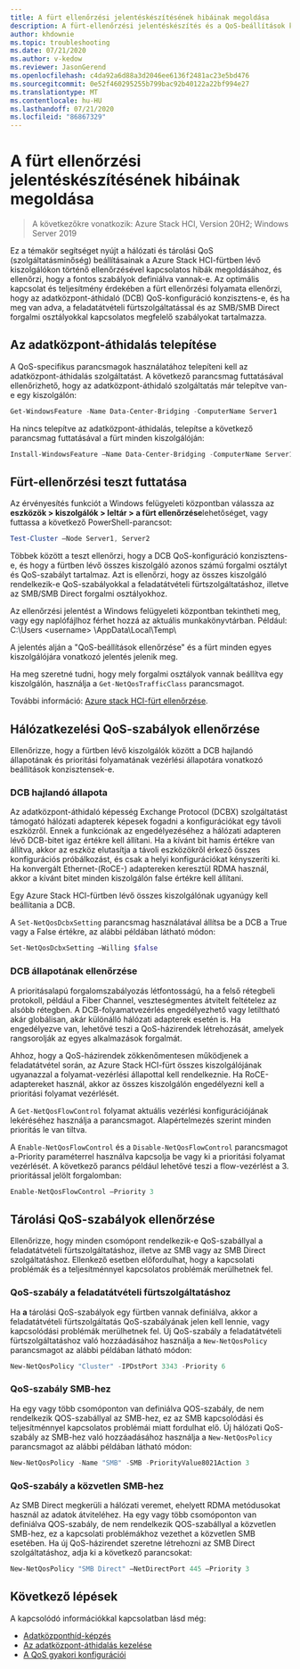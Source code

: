 ```yaml
---
title: A fürt ellenőrzési jelentéskészítésének hibáinak megoldása
description: A fürt-ellenőrzési jelentéskészítés és a QoS-beállítások konfigurációjának ellenőrzése Azure Stack HCI-fürtökhöz
author: khdownie
ms.topic: troubleshooting
ms.date: 07/21/2020
ms.author: v-kedow
ms.reviewer: JasonGerend
ms.openlocfilehash: c4da92a6d88a3d2046ee6136f2481ac23e5bd476
ms.sourcegitcommit: 0e52f460295255b799bac92b40122a22bf994e27
ms.translationtype: MT
ms.contentlocale: hu-HU
ms.lasthandoff: 07/21/2020
ms.locfileid: "86867329"
---
```

# <a name="troubleshoot-cluster-validation-reporting"></a>A fürt ellenőrzési jelentéskészítésének hibáinak megoldása

> A következőkre vonatkozik: Azure Stack HCI, Version 20H2; Windows Server 2019

Ez a témakör segítséget nyújt a hálózati és tárolási QoS (szolgáltatásminőség) beállításainak a Azure Stack HCI-fürtben lévő kiszolgálókon történő ellenőrzésével kapcsolatos hibák megoldásához, és ellenőrzi, hogy a fontos szabályok definiálva vannak-e. Az optimális kapcsolat és teljesítmény érdekében a fürt ellenőrzési folyamata ellenőrzi, hogy az adatközpont-áthidaló (DCB) QoS-konfiguráció konzisztens-e, és ha meg van adva, a feladatátvételi fürtszolgáltatással és az SMB/SMB Direct forgalmi osztályokkal kapcsolatos megfelelő szabályokat tartalmazza.

## <a name="install-data-center-bridging"></a>Az adatközpont-áthidalás telepítése

A QoS-specifikus parancsmagok használatához telepíteni kell az adatközpont-áthidalás szolgáltatást. A következő parancsmag futtatásával ellenőrizhető, hogy az adatközpont-áthidaló szolgáltatás már telepítve van-e egy kiszolgálón:

```PowerShell
Get-WindowsFeature -Name Data-Center-Bridging -ComputerName Server1
```

Ha nincs telepítve az adatközpont-áthidalás, telepítse a következő parancsmag futtatásával a fürt minden kiszolgálóján:

```PowerShell
Install-WindowsFeature –Name Data-Center-Bridging -ComputerName Server1
```

## <a name="run-a-cluster-validation-test"></a>Fürt-ellenőrzési teszt futtatása

Az érvényesítés funkciót a Windows felügyeleti központban válassza az **eszközök > kiszolgálók > leltár > a fürt ellenőrzése**lehetőséget, vagy futtassa a következő PowerShell-parancsot:

```PowerShell
Test-Cluster –Node Server1, Server2
```

Többek között a teszt ellenőrzi, hogy a DCB QoS-konfiguráció konzisztens-e, és hogy a fürtben lévő összes kiszolgáló azonos számú forgalmi osztályt és QoS-szabályt tartalmaz. Azt is ellenőrzi, hogy az összes kiszolgáló rendelkezik-e QoS-szabályokkal a feladatátvételi fürtszolgáltatáshoz, illetve az SMB/SMB Direct forgalmi osztályokhoz.

Az ellenőrzési jelentést a Windows felügyeleti központban tekintheti meg, vagy egy naplófájlhoz férhet hozzá az aktuális munkakönyvtárban. Például: C:\Users \<username> \AppData\Local\Temp\

A jelentés alján a "QoS-beállítások ellenőrzése" és a fürt minden egyes kiszolgálójára vonatkozó jelentés jelenik meg.

Ha meg szeretné tudni, hogy mely forgalmi osztályok vannak beállítva egy kiszolgálón, használja a `Get-NetQosTrafficClass` parancsmagot.

További információ: [Azure stack HCI-fürt ellenőrzése](../deploy/validate.md).

## <a name="validate-networking-qos-rules"></a>Hálózatkezelési QoS-szabályok ellenőrzése

Ellenőrizze, hogy a fürtben lévő kiszolgálók között a DCB hajlandó állapotának és prioritási folyamatának vezérlési állapotára vonatkozó beállítások konzisztensek-e.

### <a name="dcb-willing-status"></a>DCB hajlandó állapota

Az adatközpont-áthidaló képesség Exchange Protocol (DCBX) szolgáltatást támogató hálózati adapterek képesek fogadni a konfigurációkat egy távoli eszközről. Ennek a funkciónak az engedélyezéséhez a hálózati adapteren lévő DCB-bitet igaz értékre kell állítani. Ha a kívánt bit hamis értékre van állítva, akkor az eszköz elutasítja a távoli eszközökről érkező összes konfigurációs próbálkozást, és csak a helyi konfigurációkat kényszeríti ki. Ha konvergált Ethernet-(RoCE-) adaptereken keresztül RDMA használ, akkor a kívánt bitet minden kiszolgálón false értékre kell állítani.

Egy Azure Stack HCI-fürtben lévő összes kiszolgálónak ugyanúgy kell beállítania a DCB.

A `Set-NetQosDcbxSetting` parancsmag használatával állítsa be a DCB a True vagy a False értékre, az alábbi példában látható módon:

```PowerShell
Set-NetQosDcbxSetting –Willing $false
```

### <a name="dcb-flow-control-status"></a>DCB állapotának ellenőrzése

A prioritásalapú forgalomszabályozás létfontosságú, ha a felső rétegbeli protokoll, például a Fiber Channel, veszteségmentes átvitelt feltételez az alsóbb rétegben. A DCB-folyamatvezérlés engedélyezhető vagy letiltható akár globálisan, akár különálló hálózati adapterek esetén is. Ha engedélyezve van, lehetővé teszi a QoS-házirendek létrehozását, amelyek rangsorolják az egyes alkalmazások forgalmát.

Ahhoz, hogy a QoS-házirendek zökkenőmentesen működjenek a feladatátvétel során, az Azure Stack HCI-fürt összes kiszolgálójának ugyanazzal a folyamat-vezérlési állapottal kell rendelkeznie. Ha RoCE-adaptereket használ, akkor az összes kiszolgálón engedélyezni kell a prioritási folyamat vezérlését.

A `Get-NetQosFlowControl` folyamat aktuális vezérlési konfigurációjának lekéréséhez használja a parancsmagot. Alapértelmezés szerint minden prioritás le van tiltva.

A `Enable-NetQosFlowControl` és a `Disable-NetQosFlowControl` parancsmagot a-Priority paraméterrel használva kapcsolja be vagy ki a prioritási folyamat vezérlését. A következő parancs például lehetővé teszi a flow-vezérlést a 3. prioritással jelölt forgalomban:

```PowerShell
Enable-NetQosFlowControl –Priority 3
```

## <a name="validate-storage-qos-rules"></a>Tárolási QoS-szabályok ellenőrzése

Ellenőrizze, hogy minden csomópont rendelkezik-e QoS-szabállyal a feladatátvételi fürtszolgáltatáshoz, illetve az SMB vagy az SMB Direct szolgáltatáshoz. Ellenkező esetben előfordulhat, hogy a kapcsolati problémák és a teljesítménnyel kapcsolatos problémák merülhetnek fel.

### <a name="qos-rule-for-failover-clustering"></a>QoS-szabály a feladatátvételi fürtszolgáltatáshoz

Ha **a** tárolási QoS-szabályok egy fürtben vannak definiálva, akkor a feladatátvételi fürtszolgáltatás QoS-szabályának jelen kell lennie, vagy kapcsolódási problémák merülhetnek fel. Új QoS-szabály a feladatátvételi fürtszolgáltatáshoz való hozzáadásához használja a `New-NetQosPolicy` parancsmagot az alábbi példában látható módon:

```PowerShell
New-NetQosPolicy "Cluster" -IPDstPort 3343 -Priority 6
```

### <a name="qos-rule-for-smb"></a>QoS-szabály SMB-hez

Ha egy vagy több csomóponton van definiálva QOS-szabály, de nem rendelkezik QOS-szabállyal az SMB-hez, ez az SMB kapcsolódási és teljesítménnyel kapcsolatos problémái miatt fordulhat elő. Új hálózati QoS-szabály az SMB-hez való hozzáadásához használja a `New-NetQosPolicy` parancsmagot az alábbi példában látható módon:

```PowerShell
New-NetQosPolicy -Name "SMB" -SMB -PriorityValue8021Action 3
```

### <a name="qos-rule-for-smb-direct"></a>QoS-szabály a közvetlen SMB-hez

Az SMB Direct megkerüli a hálózati veremet, ehelyett RDMA metódusokat használ az adatok átviteléhez. Ha egy vagy több csomóponton van definiálva QOS-szabály, de nem rendelkezik QOS-szabállyal a közvetlen SMB-hez, ez a kapcsolati problémákhoz vezethet a közvetlen SMB esetében. Ha új QoS-házirendet szeretne létrehozni az SMB Direct szolgáltatáshoz, adja ki a következő parancsokat:

```PowerShell
New-NetQosPolicy "SMB Direct" –NetDirectPort 445 –Priority 3
```

## <a name="next-steps"></a>Következő lépések

A kapcsolódó információkkal kapcsolatban lásd még:

- [Adatközponthíd-képzés](/windows-server/networking/technologies/dcb/dcb-top)
- [Az adatközpont-áthidalás kezelése](/windows-server/networking/technologies/dcb/dcb-manage)
- [A QoS gyakori konfigurációi](/previous-versions/windows/it-pro/windows-server-2012-r2-and-2012/jj735302(v=ws.11))